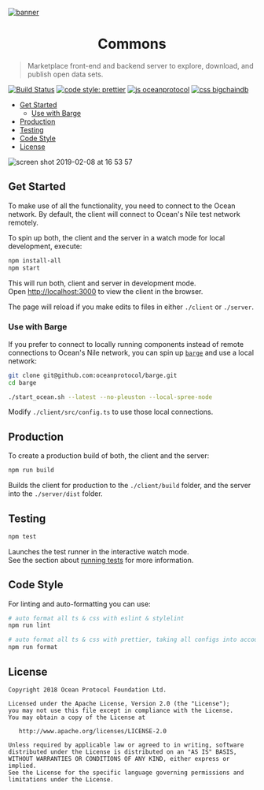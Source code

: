 [![banner](https://raw.githubusercontent.com/oceanprotocol/art/master/github/repo-banner%402x.png)](https://oceanprotocol.com)

<h1 align="center">Commons</h1>

> Marketplace front-end and backend server to explore, download, and publish open data sets.

[![Build Status](https://travis-ci.com/oceanprotocol/commons.svg?token=3psqw6c8KMDqfdGQ2x6d&branch=master)](https://travis-ci.com/oceanprotocol/commons)
[![code style: prettier](https://img.shields.io/badge/code_style-prettier-7b1173.svg?style=flat-square)](https://github.com/prettier/prettier)
[![js oceanprotocol](https://img.shields.io/badge/js-oceanprotocol-7b1173.svg)](https://github.com/oceanprotocol/eslint-config-oceanprotocol)
[![css bigchaindb](https://img.shields.io/badge/css-bigchaindb-39BA91.svg)](https://github.com/bigchaindb/stylelint-config-bigchaindb)

- [Get Started](#get-started)
  - [Use with Barge](#use-with-barge)
- [Production](#production)
- [Testing](#testing)
- [Code Style](#code-style)
- [License](#license)

<img alt="screen shot 2019-02-08 at 16 53 57" src="https://user-images.githubusercontent.com/90316/52489283-27080e80-2bc2-11e9-8ec0-508c21eb86f7.png">

## Get Started

To make use of all the functionality, you need to connect to the Ocean network. By default, the client will connect to Ocean's Nile test network remotely.

To spin up both, the client and the server in a watch mode for local development, execute:

```bash
npm install-all
npm start
```

This will run both, client and server in development mode.<br>
Open [http://localhost:3000](http://localhost:3000) to view the client in the browser.

The page will reload if you make edits to files in either `./client` or `./server`.

### Use with Barge

If you prefer to connect to locally running components instead of remote connections to Ocean's Nile network, you can spin up [`barge`](https://github.com/oceanprotocol/barge) and use a local network:

```bash
git clone git@github.com:oceanprotocol/barge.git
cd barge

./start_ocean.sh --latest --no-pleuston --local-spree-node
```

Modify `./client/src/config.ts` to use those local connections.

## Production

To create a production build of both, the client and the server:

```bash
npm run build
```

Builds the client for production to the `./client/build` folder, and the server into the `./server/dist` folder.

## Testing

```bash
npm test
```

Launches the test runner in the interactive watch mode.<br>
See the section about [running tests](https://facebook.github.io/create-react-app/docs/running-tests) for more information.

## Code Style

For linting and auto-formatting you can use:

```bash
# auto format all ts & css with eslint & stylelint
npm run lint

# auto format all ts & css with prettier, taking all configs into account
npm run format
```

## License

```text
Copyright 2018 Ocean Protocol Foundation Ltd.

Licensed under the Apache License, Version 2.0 (the "License");
you may not use this file except in compliance with the License.
You may obtain a copy of the License at

   http://www.apache.org/licenses/LICENSE-2.0

Unless required by applicable law or agreed to in writing, software
distributed under the License is distributed on an "AS IS" BASIS,
WITHOUT WARRANTIES OR CONDITIONS OF ANY KIND, either express or implied.
See the License for the specific language governing permissions and
limitations under the License.
```
